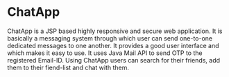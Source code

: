 # ChatApp
ChatApp is a JSP based highly responsive and secure web application. It is basically a messaging system through which user can send one-to-one dedicated messages to one another. It provides a good user interface and which makes it easy to use. It uses Java Mail API to send OTP to the registered Email-ID. Using ChatApp users can search for their friends, add them to their fiend-list and chat with them.

